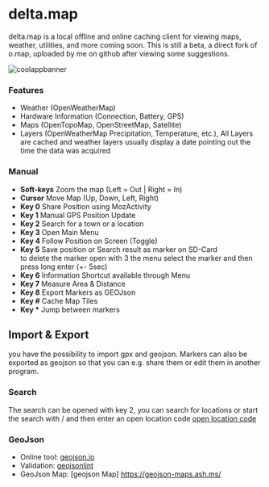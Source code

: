 # delta.map
delta.map is a local offline and online caching client for viewing maps, weather, utilities, and more coming soon.
This is still a beta, a direct fork of o.map, uploaded by me on github after viewing some suggestions.

![coolappbanner](https://user-images.githubusercontent.com/26120324/125851468-53672dea-c3ce-41df-b0ba-8a755d72f6f3.png)


### Features
- Weather (OpenWeatherMap)
- Hardware Information (Connection, Battery, GPS)
- Maps (OpenTopoMap, OpenStreetMap, Satellite)
- Layers (OpenWeatherMap Precipitation, Temperature, etc.), All Layers are cached and weather layers usually display a date pointing out the time the data was acquired

### Manual

- **Soft-keys** Zoom the map (Left = Out | Right = In)
- **Cursor** Move Map (Up, Down, Left, Right)
- **Key 0** Share Position using MozActivity
- **Key 1** Manual GPS Position Update
- **Key 2** Search for a town or a location
- **Key 3** Open Main Menu
- **Key 4** Follow Position on Screen (Toggle)
- **Key 5** Save position or Search result as marker on SD-Card <br>
  to delete the marker open with 3 the menu select the marker and then press long enter (+- 5sec)
- **Key 6** Information Shortcut available through Menu
- **Key 7** Measure Area & Distance
- **Key 8** Export Markers as GEOJson
- **Key #** Cache Map Tiles
- **Key \*** Jump between markers

## Import & Export

you have the possibility to import gpx and geojson. Markers can also be exported as geojson so that you can e.g. share them or edit them in another program.

### Search

The search can be opened with key 2, you can search for locations or start the search with / and then enter an open location code
[open location code](https://en.wikipedia.org/wiki/Open_Location_Code)

### GeoJson

- Online tool: [geojson.io](http://geojson.io/#map=1/-55/228)
- Validation: [geojsonlint](http://geojsonlint.com/)
- GeoJson Map: [geojson Map] https://geojson-maps.ash.ms/
